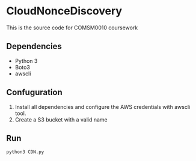# CloudNonceDiscovery
This is the source code for COMSM0010 coursework

## Dependencies
* Python 3
* Boto3
* awscli

## Confuguration
1. Install all dependencies and configure the AWS credentials with awscli tool.
2. Create a S3 bucket with a valid name

## Run
```bash
python3 CDN.py
```
